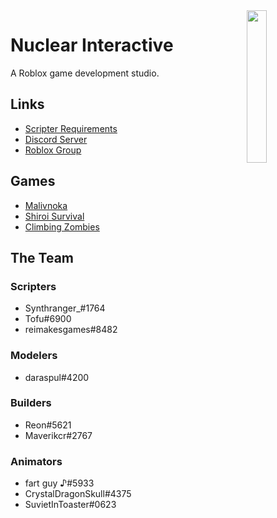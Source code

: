 <img src="https://user-images.githubusercontent.com/86300361/183279854-3f38ab84-1156-4ceb-a639-32cbc2efbf65.png" align="right" width="25%"/>

# Nuclear Interactive
A Roblox game development studio.

## Links
- [Scripter Requirements](https://github.com/Nuclear-Interactive/.github/blob/main/REQUIREMENTS.md)
- [Discord Server](https://discord.gg/rTsxMxy8nW)
- [Roblox Group](https://www.roblox.com/groups/7778888/Nuclear-Interactive)

## Games
- [Malivnoka](https://www.roblox.com/games/7474630005/Malivnoka)
- [Shiroi Survival](https://www.roblox.com/games/8011403018/Shiroi-Survival)
- [Climbing Zombies](https://www.roblox.com/games/9173253245/Climbing-Zombies)

## The Team
### Scripters
- Synthranger_#1764
- Tofu#6900
- reimakesgames#8482
### Modelers
- daraspul#4200
### Builders
- Reon#5621
- Maverikcr#2767
### Animators
- fart guy ♪#5933
- CrystalDragonSkull#4375
- SuvietInToaster#0623
